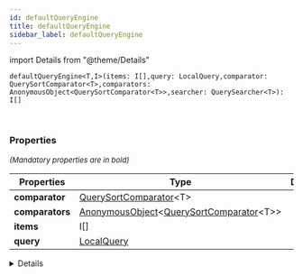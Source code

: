 ```yaml
---
id: defaultQueryEngine
title: defaultQueryEngine
sidebar_label: defaultQueryEngine
---
```


import Details from "@theme/Details"


```tsx
defaultQueryEngine<T,I>(items: I[],query: LocalQuery,comparator: QuerySortComparator<T>,comparators: AnonymousObject<QuerySortComparator<T>>,searcher: QuerySearcher<T>): I[]
```
<br/>



### Properties

<font size="2"><i>(Mandatory properties are in bold)</i></font>

| Properties | Type | Description |
| --------- | ---- | ----------- |
| **comparator** | [QuerySortComparator](/framework-api/types/QuerySortComparator.md)<T\> |  |
| **comparators** | [AnonymousObject](/framework-api/interfaces/AnonymousObject.md)<[QuerySortComparator](/framework-api/types/QuerySortComparator.md)<T\>\> |  |
| **items** | I[] |  |
| **query** | [LocalQuery](/framework-api/types/LocalQuery.md) |  |


<Details summary={<summary><b>Additional properties for advanced use cases</b></summary>}><div>

| Properties | Type | Description |
| --------- | ---- | ----------- |
| searcher | [QuerySearcher](/framework-api/types/QuerySearcher.md)<T\> |  |


</div></Details>